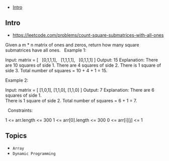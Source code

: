 - [Intro](#intro)

## Intro

- https://leetcode.com/problems/count-square-submatrices-with-all-ones

Given a m * n matrix of ones and zeros, return how many square submatrices have all ones.
 
Example 1:

Input: matrix =
[
  [0,1,1,1],
  [1,1,1,1],
  [0,1,1,1]
]
Output: 15
Explanation: 
There are 10 squares of side 1.
There are 4 squares of side 2.
There is  1 square of side 3.
Total number of squares = 10 + 4 + 1 = 15.

Example 2:

Input: matrix = 
[
  [1,0,1],
  [1,1,0],
  [1,1,0]
]
Output: 7
Explanation: 
There are 6 squares of side 1.  
There is 1 square of side 2. 
Total number of squares = 6 + 1 = 7.

 
Constraints:

1 <= arr.length <= 300
1 <= arr[0].length <= 300
0 <= arr[i][j] <= 1



## Topics

- `Array`
- `Dynamic Programming`


